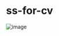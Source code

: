 # ss-for-cv


![image](https://github.com/user-attachments/assets/0f7c4c4b-cc96-46d5-bd12-9fb06cc10ee7)
